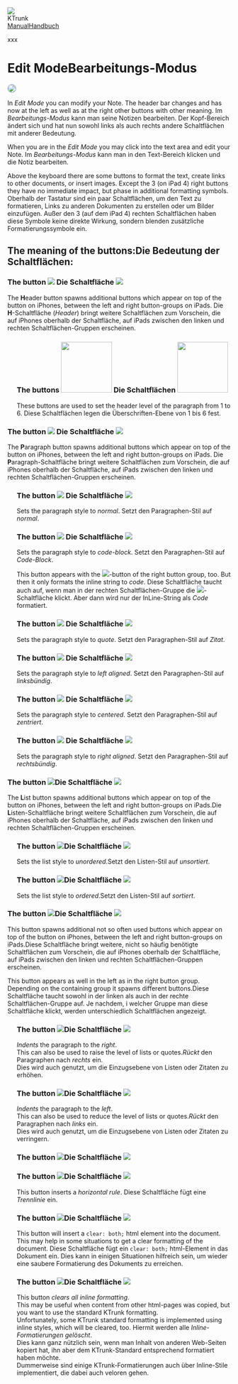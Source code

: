 
<div class="logoRow">
  <div class="logoColumn logoColumnLeft">
    <img src="./../logo120.png">
  </div>
  <div class="logoColumn logoColumnRight">
    <div class="vCentered">
      <div class="logoTitle">KTrunk</div>
      <div class="logoTitle"><a href="./../Manual.html"><span class="en">Manual</span><span class="de">Handbuch</span></a></div>
    </div>
  </div>
</div>

xxx

<h1>
  <span class="en">Edit Mode</span><span class="de">Bearbeitungs-Modus</span>
</h1>
<img src="EditMode.jpg" style="border: 2px solid #B0C4DE; border-radius: 10px;">
<p>
  <span class="en">In <i>Edit Mode</i> you can modify your Note. The header bar changes and has now at the left as well as at the right other buttons with other meaning.</span>
  <span class="de">Im <i>Bearbeitungs-Modus</i> kann man seine Notizen bearbeiten. Der Kopf-Bereich ändert sich und hat nun sowohl links als auch rechts andere Schaltflächen mit anderer Bedeutung.</span>
</p>
<p>
  <span class="en">When you are in the <i>Edit Mode</i> you may click into the text area and edit your Note.</span>
  <span class="de">Im <i>Bearbeitungs-Modus</i> kann man in den Text-Bereich klicken und die Notiz bearbeiten.</span>
</p>
<p>
  <span class="en">Above the keyboard there are some buttons to format the text, create links to other documents, or insert images. Except the 3 (on iPad 4) right buttons they have no immediate impact, but phase in additional formatting symbols.</span>
  <span class="de">Oberhalb der Tastatur sind ein paar Schaltflächen, um den Text zu formatieren, Links zu anderen Dokumenten zu erstellen oder um Bilder einzufügen. Außer den 3 (auf dem iPad 4) rechten Schaltflächen haben diese Symbole keine direkte Wirkung, sondern blenden zusätzliche Formatierungssymbole ein.</span>
</p>
<h2>
  <span class="en">The meaning of the buttons:</span><span class="de">Die Bedeutung der Schaltflächen:</span>
</h2>
<h3>
  <span class="en">The button <img src="buttons/headerButtons.jpg" class="inLine"></span>
  <span class="de">Die Schaltfläche <img src="buttons/headerButtons.jpg" class="inLine"></span>
</h3>
<p>
  <span class="en">The <b>H</b>eader button spawns additional buttons which appear on top of the button on iPhones, between the left and right button-groups on iPads.</span>
  <span class="de">Die <b>H</b>-Schaltfläche (<i>Header</i>) bringt weitere Schaltflächen zum Vorschein, die auf iPhones oberhalb der Schaltfläche, auf iPads zwischen den linken und rechten Schaltflächen-Gruppen erscheinen.</span>
</p>
<div style="margin-left: 1.5em">
  <h3>
    <span class="en">The buttons <img src="buttons/h1-h6.jpg" class="inLine" style="Width: 7em;"></span>
    <span class="de">Die Schaltflächen <img src="buttons/h1-h6.jpg" class="inLine" style="Width: 7em;"></span>
  </h3>
  <p>
    <span class="en">These buttons are used to set the header level of the paragraph from 1 to 6.</span>
    <span class="de">Diese Schaltflächen legen die Überschriften-Ebene von 1 bis 6 fest.</span>
  </p>
</div>
<h3>
  <span class="en">The button <img src="buttons/paragraphButtons.jpg" class="inLine"></span>
  <span class="de">Die Schaltfläche <img src="buttons/paragraphButtons.jpg" class="inLine"></span>
</h3>
<p>
  <span class="en">The <b>P</b>aragraph button spawns additional buttons which appear on top of the button on iPhones, between the left and right button-groups on iPads.</span>
  <span class="de">Die <b>P</b>aragraph-Schaltfläche bringt weitere Schaltflächen zum Vorschein, die auf iPhones oberhalb der Schaltfläche, auf iPads zwischen den linken und rechten Schaltflächen-Gruppen erscheinen.</span>
</p>
<div style="margin-left: 1.5em">
  <h3>
    <span class="en">The button <img src="buttons/paragraph.jpg" class="inLine"></span>
    <span class="de">Die Schaltfläche <img src="buttons/paragraph.jpg" class="inLine"></span>
  </h3>
  <p>
    <span class="en">Sets the paragraph style to <i>normal</i>.</span>
    <span class="de">Setzt den Paragraphen-Stil auf <i>normal</i>.</span>
  <p>
  <h3>
    <span class="en">The button <img src="buttons/code.jpg" class="inLine"></span>
    <span class="de">Die Schaltfläche <img src="buttons/code.jpg" class="inLine"></span>
  </h3>
  <p>
    <span class="en">Sets the paragraph style to <i>code-block</i>.</span>
    <span class="de">Setzt den Paragraphen-Stil auf <i>Code-Block</i>.</span>
  </p>  
  <p>
    <span class="en">This button appears with the <img src="buttons/hEllip.jpg" class="inLine">-button of the right button group, too. But then it only formats the inline string to <i>code</i>.</span>
    <span class="de">Diese Schaltfläche taucht auch auf, wenn man in der rechten Schaltflächen-Gruppe die <img src="buttons/hEllip.jpg" class="inLine">-Schaltfläche klickt. Aber dann wird nur der InLine-String als <i>Code</i> formatiert.</span>
  </p>
  <h3>
    <span class="en">The button <img src="buttons/quote.jpg" class="inLine"></span>
    <span class="de">Die Schaltfläche <img src="buttons/quote.jpg" class="inLine"></span>
  </h3>
  <p>
    <span class="en">Sets the paragraph style to <i>quote</i>.</span>
    <span class="de">Setzt den Paragraphen-Stil auf <i>Zitat</i>.</span>
  </p>
  <h3>
    <span class="en">The button <img src="buttons/alignLeft.jpg" class="inLine"></span>
    <span class="de">Die Schaltfläche <img src="buttons/alignLeft.jpg" class="inLine"></span>
  </h3>
  <p>
    <span class="en">Sets the paragraph style to <i>left aligned</i>.</span>
    <span class="de">Setzt den Paragraphen-Stil auf <i>linksbündig</i>.</span>
  </p>
  <h3>
    <span class="en">The button <img src="buttons/alignCentered.jpg" class="inLine"></span>
    <span class="de">Die Schaltfläche <img src="buttons/alignCentered.jpg" class="inLine"></span>
  </h3>
  <p>
    <span class="en">Sets the paragraph style to <i>centered</i>.</span>
    <span class="de">Setzt den Paragraphen-Stil auf <i>zentriert</i>.</span>
  </p>
  <h3>
    <span class="en">The button <img src="buttons/alignRight.jpg" class="inLine"></span>
    <span class="de">Die Schaltfläche <img src="buttons/alignRight.jpg" class="inLine"></span>
  </h3>
  <p>
    <span class="en">Sets the paragraph style to <i>right aligned</i>.</span>
    <span class="de">Setzt den Paragraphen-Stil auf <i>rechtsbündig</i>.</span>
  </p>
</div>
<h3><span class="en">The button <img src="buttons/listButtons.jpg" class="inLine"></span><span class="de">Die Schaltfläche <img src="buttons/listButtons.jpg" class="inLine"></span></h3>
<p><span class="en">The <b>L</b>ist button spawns additional buttons which appear on top of the button on iPhones, between the left and right button-groups on iPads.</span><span class="de">Die <b>L</b>isten-Schaltfläche bringt weitere Schaltflächen zum Vorschein, die auf iPhones oberhalb der Schaltfläche, auf iPads zwischen den linken und rechten Schaltflächen-Gruppen erscheinen.</span></p>
<div style="margin-left: 1.5em">
  <h3><span class="en">The button <img src="buttons/ul.jpg" class="inLine"></span><span class="de">Die Schaltfläche <img src="buttons/ul.jpg" class="inLine"></span></h3>
  <p><span class="en">Sets the list style to <i>unordered</i>.</span><span class="de">Setzt den Listen-Stil auf <i>unsortiert</i>.</span></p>
  <h3><span class="en">The button <img src="buttons/ol.jpg" class="inLine"></span><span class="de">Die Schaltfläche <img src="buttons/ol.jpg" class="inLine"></span></h3>
  <p><span class="en">Sets the list style to <i>ordered</i>.</span><span class="de">Setzt den Listen-Stil auf <i>sortiert</i>.</span></p>
</div>
<h3><span class="en">The button <img src="buttons/hEllip.jpg" class="inLine"></span><span class="de">Die Schaltfläche <img src="buttons/hEllip.jpg" class="inLine"></span></h3>
<p><span class="en">This button spawns additional not so often used buttons which appear on top of the button on iPhones, between the left and right button-groups on iPads.</span><span class="de">Diese Schaltfläche bringt weitere, nicht so häufig benötigte Schaltflächen zum Vorschein, die auf iPhones oberhalb der Schaltfläche, auf iPads zwischen den linken und rechten Schaltflächen-Gruppen erscheinen.</span></p>
<p><span class="en">This button appears as well in the left as in the right button group. Depending on the containing group it spawns different buttons.</span><span class="de">Diese Schaltfläche taucht sowohl in der linken als auch in der rechte Schaltflächen-Gruppe auf. Je nachdem, i welcher Gruppe man diese Schaltfläche klickt, werden unterschiedlich Schaltflächen angezeigt.</span></p>

<div style="margin-left: 1.5em">
  <h3><span class="en">The button <img src="buttons/indentRight.jpg" class="inLine"></span><span class="de">Die Schaltfläche <img src="buttons/indentRight.jpg" class="inLine"></span></h3>
  <p><span class="en"><i>Indents</i> the paragraph to the <i>right</i>.<br>This can also be used to raise the level of lists or quotes.</span><span class="de"><i>Rückt</i> den Paragraphen nach <i>rechts</i> ein.<br>Dies wird auch genutzt, um die Einzugsebene von Listen oder Zitaten zu erhöhen.</span><p>
  <h3><span class="en">The button <img src="buttons/indentLeft.jpg" class="inLine"></span><span class="de">Die Schaltfläche <img src="buttons/indentLeft.jpg" class="inLine"></span></h3>
  <p><span class="en"><i>Indents</i> the paragraph to the <i>left</i>.<br>This can also be used to reduce the level of lists or quotes.</span><span class="de"><i>Rückt</i> den Paragraphen nach <i>links</i> ein.<br>Dies wird auch genutzt, um die Einzugsebene von Listen oder Zitaten zu verringern.</span></p>
  
  <h3><span class="en">The button <img src="buttons/table.jpg" class="inLine"></span><span class="de">Die Schaltfläche <img src="buttons/table.jpg" class="inLine"></span></h3>

  <h3><span class="en">The button <img src="buttons/hr.jpg" class="inLine"></span><span class="de">Die Schaltfläche <img src="buttons/hr.jpg" class="inLine"></span></h3>

  <span class="en">This button inserts a <i>horizontal rule</i>.</span>
  <span class="de">Diese Schaltfläche fügt eine <i>Trennlinie</i> ein.</span>

  <h3><span class="en">The button <img src="buttons/clearBoth.jpg" class="inLine"></span><span class="de">Die Schaltfläche <img src="buttons/clearBoth.jpg" class="inLine"></span></h3>

  <span class="en">This button will insert a <code>clear: both;</code> html element into the document. This may help in some situations to get a clear formatting of the document.</span>
  <span class="de">Diese Schaltfläche fügt ein <code>clear: both;</code> html-Element in das Dokument ein. Dies kann in einigen Situationen hilfreich sein, um wieder eine saubere Formatierung des Dokuments zu erreichen.</span>

  <h3><span class="en">The button <img src="buttons/clearStyles.jpg" class="inLine"></span><span class="de">Die Schaltfläche <img src="buttons/clearStyles.jpg" class="inLine"></span></h3>

  <span class="en">This button <i>clears all inline formatting</i>.<br>This may be useful when content from other html-pages was copied, but you want to use the standard KTrunk formatting.<br>Unfortunately, some KTrunk standard formatting is implemented using inline styles, which will be cleared, too.</span>
  <span class="de">Hiermit werden alle <i>Inline-Formatierungen gelöscht</i>.<br>Dies kann ganz nützlich sein, wenn man Inhalt von anderen Web-Seiten kopiert hat, ihn aber dem KTrunk-Standard entsprechend formatiert haben möchte.<br>Dummerweise sind einige KTrunk-Formatierungen auch über Inline-Stile implementiert, die dabei auch veloren gehen.</span>
</div>

<span class="en"></span>
<span class="de"></span>

<span class="en"></span>
<span class="de"></span>

<span class="en"></span>
<span class="de"></span>

<span class="en"></span>
<span class="de"></span>


<span class="en"></span>
<span class="de"></span>
